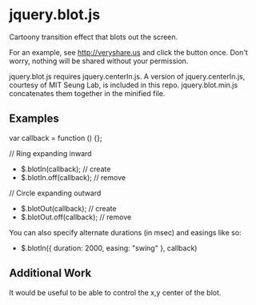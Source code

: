 jquery.blot.js
=======

Cartoony transition effect that blots out the screen.

For an example, see http://veryshare.us and click the button once. Don't worry, nothing will be shared without your permission.

jquery.blot.js requires jquery.centerIn.js. A version of jquery.centerIn.js, courtesy of MIT Seung Lab, is included in this repo. jquery.blot.min.js concatenates them together in the minified file.

## Examples

var callback = function () {};

// Ring expanding inward

- $.blotIn(callback); // create
- $.blotIn.off(callback); // remove

// Circle expanding outward

- $.blotOut(callback); // create
- $.blotOut.off(callback); // remove

You can also specify alternate durations (in msec) and easings like so:

- $.blotIn({ duration: 2000, easing: "swing" }, callback)

## Additional Work

It would be useful to be able to control the x,y center of the blot.